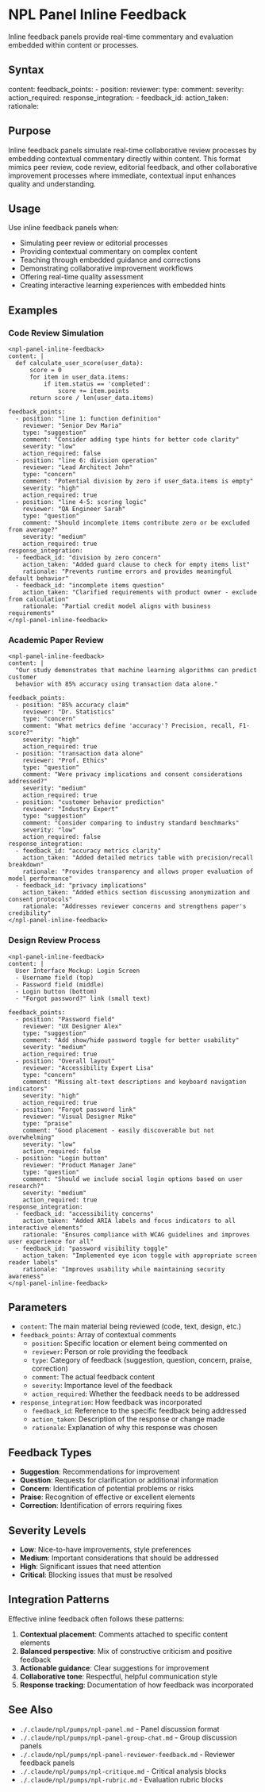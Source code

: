 # NPL Panel Inline Feedback
Inline feedback panels provide real-time commentary and evaluation embedded within content or processes.

## Syntax
<npl-panel-inline-feedback>
content: <main_content_or_process>
feedback_points:
  - position: <location_in_content>
    reviewer: <feedback_provider>
    type: <suggestion|question|concern|praise|correction>
    comment: <specific_feedback>
    severity: <low|medium|high|critical>
    action_required: <boolean>
response_integration:
  - feedback_id: <reference_to_feedback>
    action_taken: <how_feedback_was_addressed>
    rationale: <explanation_of_response>
</npl-panel-inline-feedback>

## Purpose
Inline feedback panels simulate real-time collaborative review processes by embedding contextual commentary directly within content. This format mimics peer review, code review, editorial feedback, and other collaborative improvement processes where immediate, contextual input enhances quality and understanding.

## Usage
Use inline feedback panels when:
- Simulating peer review or editorial processes
- Providing contextual commentary on complex content
- Teaching through embedded guidance and corrections
- Demonstrating collaborative improvement workflows
- Offering real-time quality assessment
- Creating interactive learning experiences with embedded hints

## Examples

### Code Review Simulation
```example
<npl-panel-inline-feedback>
content: |
  def calculate_user_score(user_data):
      score = 0
      for item in user_data.items:
          if item.status == 'completed':
              score += item.points
      return score / len(user_data.items)
      
feedback_points:
  - position: "line 1: function definition"
    reviewer: "Senior Dev Maria"
    type: "suggestion"
    comment: "Consider adding type hints for better code clarity"
    severity: "low"
    action_required: false
  - position: "line 6: division operation"
    reviewer: "Lead Architect John"
    type: "concern"
    comment: "Potential division by zero if user_data.items is empty"
    severity: "high"
    action_required: true
  - position: "line 4-5: scoring logic"
    reviewer: "QA Engineer Sarah"
    type: "question"
    comment: "Should incomplete items contribute zero or be excluded from average?"
    severity: "medium"
    action_required: true
response_integration:
  - feedback_id: "division by zero concern"
    action_taken: "Added guard clause to check for empty items list"
    rationale: "Prevents runtime errors and provides meaningful default behavior"
  - feedback_id: "incomplete items question"
    action_taken: "Clarified requirements with product owner - exclude from calculation"
    rationale: "Partial credit model aligns with business requirements"
</npl-panel-inline-feedback>
```

### Academic Paper Review
```example
<npl-panel-inline-feedback>
content: |
  "Our study demonstrates that machine learning algorithms can predict customer 
  behavior with 85% accuracy using transaction data alone."
  
feedback_points:
  - position: "85% accuracy claim"
    reviewer: "Dr. Statistics"
    type: "concern"
    comment: "What metrics define 'accuracy'? Precision, recall, F1-score?"
    severity: "high"
    action_required: true
  - position: "transaction data alone"
    reviewer: "Prof. Ethics"
    type: "question"
    comment: "Were privacy implications and consent considerations addressed?"
    severity: "medium"
    action_required: true
  - position: "customer behavior prediction"
    reviewer: "Industry Expert"
    type: "suggestion"
    comment: "Consider comparing to industry standard benchmarks"
    severity: "low"
    action_required: false
response_integration:
  - feedback_id: "accuracy metrics clarity"
    action_taken: "Added detailed metrics table with precision/recall breakdown"
    rationale: "Provides transparency and allows proper evaluation of model performance"
  - feedback_id: "privacy implications"
    action_taken: "Added ethics section discussing anonymization and consent protocols"
    rationale: "Addresses reviewer concerns and strengthens paper's credibility"
</npl-panel-inline-feedback>
```

### Design Review Process
```example
<npl-panel-inline-feedback>
content: |
  User Interface Mockup: Login Screen
  - Username field (top)
  - Password field (middle) 
  - Login button (bottom)
  - "Forgot password?" link (small text)
  
feedback_points:
  - position: "Password field"
    reviewer: "UX Designer Alex"
    type: "suggestion"
    comment: "Add show/hide password toggle for better usability"
    severity: "medium"
    action_required: true
  - position: "Overall layout"
    reviewer: "Accessibility Expert Lisa"
    type: "concern"
    comment: "Missing alt-text descriptions and keyboard navigation indicators"
    severity: "high"
    action_required: true
  - position: "Forgot password link"
    reviewer: "Visual Designer Mike"
    type: "praise"
    comment: "Good placement - easily discoverable but not overwhelming"
    severity: "low"
    action_required: false
  - position: "Login button"
    reviewer: "Product Manager Jane"
    type: "question"
    comment: "Should we include social login options based on user research?"
    severity: "medium"
    action_required: true
response_integration:
  - feedback_id: "accessibility concerns"
    action_taken: "Added ARIA labels and focus indicators to all interactive elements"
    rationale: "Ensures compliance with WCAG guidelines and improves user experience for all"
  - feedback_id: "password visibility toggle"
    action_taken: "Implemented eye icon toggle with appropriate screen reader labels"
    rationale: "Improves usability while maintaining security awareness"
</npl-panel-inline-feedback>
```

## Parameters
- `content`: The main material being reviewed (code, text, design, etc.)
- `feedback_points`: Array of contextual comments
  - `position`: Specific location or element being commented on
  - `reviewer`: Person or role providing the feedback
  - `type`: Category of feedback (suggestion, question, concern, praise, correction)
  - `comment`: The actual feedback content
  - `severity`: Importance level of the feedback
  - `action_required`: Whether the feedback needs to be addressed
- `response_integration`: How feedback was incorporated
  - `feedback_id`: Reference to the specific feedback being addressed
  - `action_taken`: Description of the response or change made
  - `rationale`: Explanation of why this response was chosen

## Feedback Types
- **Suggestion**: Recommendations for improvement
- **Question**: Requests for clarification or additional information  
- **Concern**: Identification of potential problems or risks
- **Praise**: Recognition of effective or excellent elements
- **Correction**: Identification of errors requiring fixes

## Severity Levels
- **Low**: Nice-to-have improvements, style preferences
- **Medium**: Important considerations that should be addressed
- **High**: Significant issues that need attention
- **Critical**: Blocking issues that must be resolved

## Integration Patterns
Effective inline feedback often follows these patterns:
1. **Contextual placement**: Comments attached to specific content elements
2. **Balanced perspective**: Mix of constructive criticism and positive feedback
3. **Actionable guidance**: Clear suggestions for improvement
4. **Collaborative tone**: Respectful, helpful communication style
5. **Response tracking**: Documentation of how feedback was incorporated

## See Also
- `./.claude/npl/pumps/npl-panel.md` - Panel discussion format
- `./.claude/npl/pumps/npl-panel-group-chat.md` - Group discussion panels
- `./.claude/npl/pumps/npl-panel-reviewer-feedback.md` - Reviewer feedback panels
- `./.claude/npl/pumps/npl-critique.md` - Critical analysis blocks
- `./.claude/npl/pumps/npl-rubric.md` - Evaluation rubric blocks